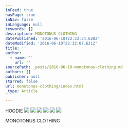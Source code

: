 ```yaml
---
inFeed: true
hasPage: true
inNav: false
inLanguage: null
keywords: []
description: MONOTONUS CLOTHING
datePublished: '2016-06-10T22:33:34.628Z'
dateModified: '2016-06-10T22:32:07.621Z'
title: ''
author:
  - name: ''
    url: ''
sourcePath: _posts/2016-06-10-monotonus-clothing.md
authors: []
publisher: null
starred: false
url: monotonus-clothing/index.html
_type: Article

---
```

HOODIE
![](https://the-grid-user-content.s3-us-west-2.amazonaws.com/78d857f1-d8c4-4bd3-9d30-5bef037c270a.jpg)
![](https://the-grid-user-content.s3-us-west-2.amazonaws.com/04229973-cc2b-49b8-bd16-a487de963521.jpg)
![](https://the-grid-user-content.s3-us-west-2.amazonaws.com/21833a96-0962-4ad1-a88f-09e9ac01710c.jpg)
![](https://the-grid-user-content.s3-us-west-2.amazonaws.com/ce5b4adb-37de-4f8e-9758-afb890fd1f5b.jpg)
![](https://the-grid-user-content.s3-us-west-2.amazonaws.com/538dfd6c-e14b-41ce-91dc-3ba967156ee6.jpg)
![](https://the-grid-user-content.s3-us-west-2.amazonaws.com/51e88773-ff4b-4868-ace8-d68a5f357d1a.jpg)

MONOTONUS CLOTHING
